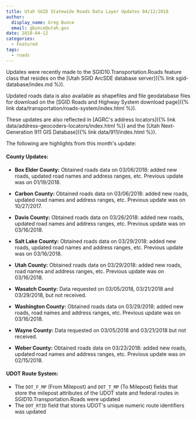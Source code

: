 ```yaml
---
title: Utah SGID Statewide Roads Data Layer Updates 04/12/2018
author:
  display_name: Greg Bunce
  email: gbunce@utah.gov
date: 2018-04-12
categories:
  - Featured
tags:
  - roads
---
```


Updates were recently made to the SGID10.Transportation.Roads feature class that resides on the [Utah SGID ArcSDE database server]({% link sgid-database/index.md %}).

Updated roads data is also available as shapefiles and file geodatabase files for download on the [SGID Roads and Highway System download page]({% link data/transportation/roads-system/index.html %}).

These updates are also reflected in [AGRC's address locators]({% link data/address-geocoders-locators/index.html %}) and the [Utah Next-Generation 911 GIS Database]({% link data/911/index.html %}).


The following are highlights from this month's update:

#### County Updates:

- **Box Elder County:** Obtained roads data on 03/06/2018: added new roads, updated road names and address ranges, etc. Previous update was on 01/19/2018.

- **Carbon County:** Obtained roads data on 03/06/2018: added new roads, updated road names and address ranges, etc. Previous update was on 10/27/2017.

- **Davis County:** Obtained roads data on 03/26/2018: added new roads, updated road names and address ranges, etc. Previous update was on 03/16/2018.

- **Salt Lake County:** Obtained roads data on 03/29/2018: added new roads, updated road names and address ranges, etc. Previous update was on 03/16/2018.

- **Utah County:** Obtained roads data on 03/29/2018: added new roads, road names and address ranges, etc. Previous update was on 03/16/2018.

- **Wasatch County:** Data requested on 03/05/2018, 03/21/2018 and 03/29/2018, but not received.

- **Washington County:** Obtained roads data on 03/29/2018: added new roads, road names and address ranges, etc. Previous update was on 03/16/2018.

- **Wayne County:** Data requested on 03/05/2018 and 03/21/2018 but not received.

- **Weber County:** Obtained roads data on 03/23/2018: added new roads, updated road names and address ranges, etc. Previous update was on 02/15/2018.

#### UDOT Route System:

- The `DOT_F_MP` (From Milepost) and `DOT_T_MP` (To Milepost) fields that store the milepost attributes of the UDOT state and federal routes in SGID10.Transportation.Roads were updated
- The `DOT_RTID` field that stores UDOT's unique numeric route identifiers was updated
